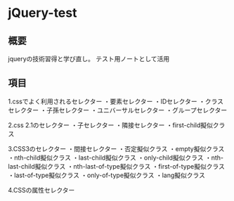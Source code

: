 # jQuery-test

## 概要

jqueryの技術習得と学び直し。
テスト用ノートとして活用

## 項目

1.cssでよく利用されるセレクター
・要素セレクター
・IDセレクター
・クラスセレクター
・子孫セレクター
・ユニバーサルセレクター
・グループセレクター

2.css 2.1のセレクター
・子セレクター
・隣接セレクター
・first-child擬似クラス

3.CSS3のセレクター
・間接セレクター
・否定擬似クラス
・empty擬似クラス
・nth-child擬似クラス
・last-child擬似クラス
・only-child擬似クラス
・nth-last-child擬似クラス
・nth-last-of-type擬似クラス
・first-of-type擬似クラス
・last-of-type擬似クラス
・only-of-type擬似クラス
・lang擬似クラス

4.CSSの属性セレクター

